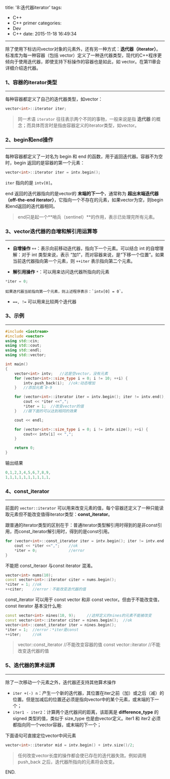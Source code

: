title: '8:迭代器iterator'
tags:
- C++
- C++ primer
categories: 
- Dev
- C++
date: 2015-11-18 16:49:34
---

除了使用下标访问vector对象的元素外，还有另一种方式：**迭代器（iterator）**。标准库为每一种容器（包括 vector）定义了一种迭代器类型，现代的C++程序更倾向于使用迭代器，即使支持下标操作的容器也是如此，如 vector。在第11章会详细介绍迭代器。

<!-- more -->

### 1、容器的iterator类型 ###
---

每种容器都定义了自己的迭代器类型，如vector：

```C++
vector<int>::iterator iter;
```

> 同一术语 `iterator` 往往表示两个不同的事物，一般来说是指 **迭代器** 的概念；而具体而言时是指由容器定义的iterator类型，如vector<int>。

### 2、begin和end操作 ###
---

每种容器都定义了一对名为 begin 和 end 的函数，用于返回迭代器。容器不为空时，begin 返回的是容器的第一个元素：

```C++
vector<int>::iterator iter = intv.begin();
```

`iter` 指向的是 `intv[0]`。

end 返回的迭代器指向的是vector的 **末端的下一个**，通常称为 **超出末端迭代器（off-the-end iterator）**，它指向一个不存在的元素，如果vector为空，则begin和end返回的迭代器相同。

> end只是起一个**哨兵（sentinel）**的作用，表示已处理完所有元素。

### 3、vector迭代器的自增和解引用运算等 ###
---

- **自增操作** `++`：表示向前移动迭代器，指向下一个元素。可以结合 int 的自增理解：对于 int 类型来说，表示 “加1”，而对容器来说，是“下移一个位置”。如果当前迭代器指向第一个元素，则 `++iter` 表示指向第二个元素。

- **解引用操作** `*`：可以用来访问迭代器所指向的元素
```C++
*iter = 0;
```
	如果迭代器当前指向第一个元素，则上述程序表示：`intv[0] = 0`。

- `==, !=` 可以用来比较两个迭代器

### 3、示例 ###
---

```C++
#include <iostream>
#include <vector>
using std::cin;
using std::cout;
using std::endl;
using std::vector;

int main()
{
	vector<int> intv;	//这是空vector，没有元素
	for (vector<int>::size_type i = 0; i != 10; ++i) {
		intv.push_back(i);	//ok:动态增加
	}	//添加元素 0-9

	for (vector<int>::iterator iter = intv.begin(); iter != intv.end(); ++iter){
		cout << *iter <<",";
		*iter = 1;	//改变vector的值
	}	//跟下面的可以达到相同的效果

	cout << endl;

	for (vector<int>::size_type i = 0; i != intv.size(); ++i) {
		cout<< intv[i] << ",";
	}

	return 0;
}
```

输出结果

```C++
0,1,2,3,4,5,6,7,8,9,
1,1,1,1,1,1,1,1,1,1,
```

### 4、const_iterator ###
---

前面的 `vector::iterator` 可以用来改变元素的值，每个容器还定义了一种只能读取元素但不能改变值得iterator类型：**const_iterator**。

跟普通的iterator类型的区别在于：普通iterator类型解引用时得到的是非const引用，而const_iterator解引用时，得到的是const引用。

```C++
for (vector<int>::const_iterator iter = intv.begin(); iter != intv.end(); ++iter){
	cout << *iter <<",";	//ok
	*iter = 0;				//error
}
```

不能把 const_iteraor 与const iterator 混淆。

```C++
vector<int> nums(10);
const vector<int>::iterator citer = nums.begin();
*citer = 1;	//ok
++citer;	//error：不能改变迭代器的值
```
const_iterator 可以用于 const vector 和非 const vector。但由于不能改变值，const iterator 基本没什么用:

```C++
const vector<int> nines(10, 9);		//这样定义的nines的元素不能被改变
const vector<int>::iterator citer = nines.begin();	//ok
vector<int>::const_iterator iter = nines.begin();
*iter = 1;	//error：*iter是const
++iter;		//ok
```

> vector<int>::const_iterator //不能改变容器的值
> const vector<int>::iterator //不能改变迭代器的值

### 5、迭代器的算术运算 ###
---

除了一次移动一个元素之外，迭代器还支持其他算术操作

- `iter +(-) n`：产生一个新的迭代器，其位置在iter之前（加）或之后（减）的位置。但是加减后的位置还必须是指向vector中的某个元素，或末端的下一个；
- `iter1 - iter2`：计算两个迭代器间的距离，该距离是 **difference_type** 的 signed 类型的值，类似于 size_type 也是由vector定义。iter1 和 iter2 必须都指向同一个vector容器，或末端的下一个；

下面语句可直接定位vector中间元素

```C++
vector<int>::iterator mid = intv.begin() + intv.size()/2;
```

> 任何改变vector长度的操作都会使已存在的迭代器失效。例如调用 push_back 之后，迭代器所指向的元素将会改变。

END.
